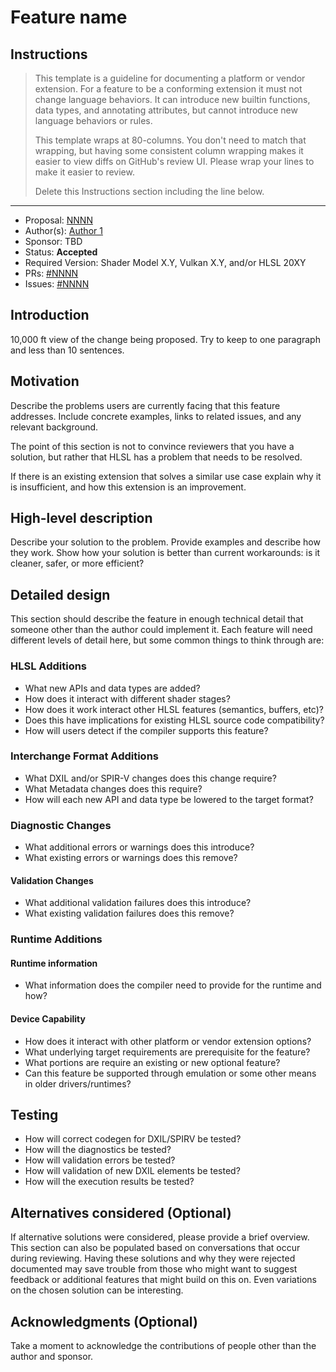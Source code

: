 <!-- {% raw %} -->

# Feature name

## Instructions

> This template is a guideline for documenting a platform or vendor extension.
> For a feature to be a conforming extension it must not change language
> behaviors. It can introduce new builtin functions, data types, and annotating
> attributes, but cannot introduce new language behaviors or rules.
>
> This template wraps at 80-columns. You don't need to match that wrapping, but
> having some consistent column wrapping makes it easier to view diffs on
> GitHub's review UI. Please wrap your lines to make it easier to review.
>
> Delete this Instructions section including the line below.

---

* Proposal: [NNNN](NNNN-filename.md)
* Author(s): [Author 1](https://github.com/author_username)
* Sponsor: TBD
* Status: **Accepted**
* Required Version: Shader Model X.Y, Vulkan X.Y, and/or HLSL 20XY
* PRs: [#NNNN](https://github.com/microsoft/DirectXShaderCompiler/pull/NNNN)
* Issues:
  [#NNNN](https://github.com/microsoft/DirectXShaderCompiler/issues/NNNN)

## Introduction

10,000 ft view of the change being proposed. Try to keep to one paragraph and
less than 10 sentences.

## Motivation

Describe the problems users are currently facing that this feature addresses.
Include concrete examples, links to related issues, and any relevant background.

The point of this section is not to convince reviewers that you have a solution,
but rather that HLSL has a problem that needs to be resolved.

If there is an existing extension that solves a similar use case explain why it
is insufficient, and how this extension is an improvement.

## High-level description

Describe your solution to the problem. Provide examples and describe how they
work. Show how your solution is better than current workarounds: is it cleaner,
safer, or more efficient?

## Detailed design

This section should describe the feature in enough technical detail that someone
other than the author could implement it. Each feature will need different levels
of detail here, but some common things to think through are:

### HLSL Additions

* What new APIs and data types are added?
* How does it interact with different shader stages?
* How does it work interact other HLSL features (semantics, buffers, etc)?
* Does this have implications for existing HLSL source code compatibility?
* How will users detect if the compiler supports this feature?

### Interchange Format Additions

* What DXIL and/or SPIR-V changes does this change require?
* What Metadata changes does this require?
* How will each new API and data type be lowered to the target format?

### Diagnostic Changes

* What additional errors or warnings does this introduce?
* What existing errors or warnings does this remove?

#### Validation Changes

* What additional validation failures does this introduce?
* What existing validation failures does this remove?

### Runtime Additions

#### Runtime information

* What information does the compiler need to provide for the runtime and how?

#### Device Capability

* How does it interact with other platform or vendor extension options?
* What underlying target requirements are prerequisite for the feature?
* What portions are require an existing or new optional feature?
* Can this feature be supported through emulation or some other means
  in older drivers/runtimes?

## Testing

* How will correct codegen for DXIL/SPIRV be tested?
* How will the diagnostics be tested?
* How will validation errors be tested?
* How will validation of new DXIL elements be tested?
* How will the execution results be tested?

## Alternatives considered (Optional)

If alternative solutions were considered, please provide a brief overview. This
section can also be populated based on conversations that occur during
reviewing. Having these solutions and why they were rejected documented may save
trouble from those who might want to suggest feedback or additional features that
might build on this on. Even variations on the chosen solution can be interesting.

## Acknowledgments (Optional)

Take a moment to acknowledge the contributions of people other than the author
and sponsor.

<!-- {% endraw %} -->
